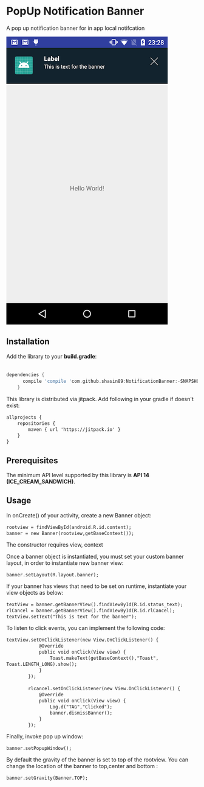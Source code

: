 # PopUp Notification Banner

A pop up notification banner for in app local notifcation

![demo](/screenshot.png)


## Installation

Add the library to your **build.gradle**:

```gradle

dependencies {
      compile 'compile 'com.github.shasin89:NotificationBanner:-SNAPSHOT'
    }
```
This library is distributed via jitpack. Add following in your gradle if doesn't exist:

```
allprojects {
    repositories {
        maven { url 'https://jitpack.io' }
    }
}
```

## Prerequisites

The minimum API level supported by this library is **API 14 (ICE_CREAM_SANDWICH)**.

## Usage

In onCreate() of your activity, create a new Banner object:

```
rootview = findViewById(android.R.id.content);
banner = new Banner(rootview,getBaseContext());
```
The constructor requires view, context

Once a banner object is instantiated, you must set your custom banner layout, in order to instantiate new banner view:

```
banner.setLayout(R.layout.banner);
```

If your banner has views that need to be set on runtime, instantiate your view objects as below:
```
textView = banner.getBannerView().findViewById(R.id.status_text);
rlCancel = banner.getBannerView().findViewById(R.id.rlCancel);
textView.setText("This is text for the banner");
```

To listen to click events, you can implement the following code:
```
textView.setOnClickListener(new View.OnClickListener() {
            @Override
            public void onClick(View view) {
                Toast.makeText(getBaseContext(),"Toast", Toast.LENGTH_LONG).show();
            }
        });

        rlcancel.setOnClickListener(new View.OnClickListener() {
            @Override
            public void onClick(View view) {
                Log.d("TAG","Clicked");
                banner.dismissBanner();
            }
        });
```

Finally, invoke pop up window:
```
banner.setPopupWindow();
```

By default the gravity of the banner is set to top of the rootview. You can change the location of the banner to top,center and bottom :
```
banner.setGravity(Banner.TOP);
```

